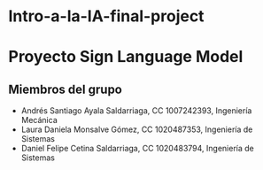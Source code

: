 # Intro-a-la-IA-final-project
# Proyecto Sign Language Model

## Miembros del grupo

- Andrés Santiago Ayala Saldarriaga, CC 1007242393, Ingeniería Mecánica
- Laura Daniela Monsalve Gómez, CC 1020487353, Ingeniería de Sistemas
- Daniel Felipe Cetina Saldarriaga, CC 1020483794, Ingeniería de Sistemas
